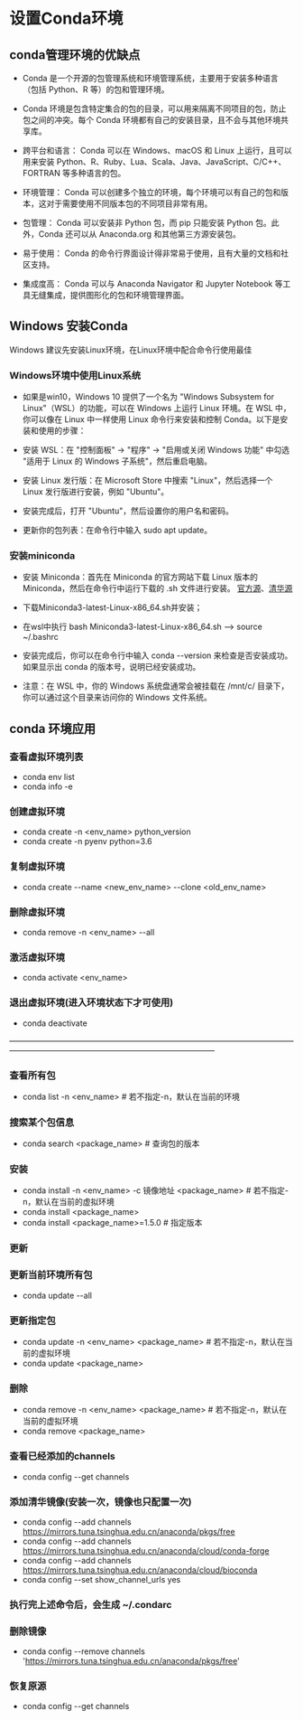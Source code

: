 # 设置Conda环境

## conda管理环境的优缺点
- Conda 是一个开源的包管理系统和环境管理系统，主要用于安装多种语言（包括 Python、R 等）的包和管理环境。


- Conda 环境是包含特定集合的包的目录，可以用来隔离不同项目的包，防止包之间的冲突。每个 Conda 环境都有自己的安装目录，且不会与其他环境共享库。


- 跨平台和语言： Conda 可以在 Windows、macOS 和 Linux 上运行，且可以用来安装 Python、R、Ruby、Lua、Scala、Java、JavaScript、C/C++、FORTRAN 等多种语言的包。


- 环境管理： Conda 可以创建多个独立的环境，每个环境可以有自己的包和版本，这对于需要使用不同版本包的不同项目非常有用。


- 包管理： Conda 可以安装非 Python 包，而 pip 只能安装 Python 包。此外，Conda 还可以从 Anaconda.org 和其他第三方源安装包。


- 易于使用： Conda 的命令行界面设计得非常易于使用，且有大量的文档和社区支持。


- 集成度高： Conda 可以与 Anaconda Navigator 和 Jupyter Notebook 等工具无缝集成，提供图形化的包和环境管理界面。


## Windows 安装Conda
Windows 建议先安装Linux环境，在Linux环境中配合命令行使用最佳

### Windows环境中使用Linux系统

- 如果是win10，Windows 10 提供了一个名为 "Windows Subsystem for Linux"（WSL）的功能，可以在 Windows 上运行 Linux 环境。在 WSL 中，你可以像在 Linux 中一样使用 Linux 命令行来安装和控制 Conda。以下是安装和使用的步骤：


- 安装 WSL：在 "控制面板" -> "程序" -> "启用或关闭 Windows 功能" 中勾选 "适用于 Linux 的 Windows 子系统"，然后重启电脑。


- 安装 Linux 发行版：在 Microsoft Store 中搜索 "Linux"，然后选择一个 Linux 发行版进行安装，例如 "Ubuntu"。


- 安装完成后，打开 "Ubuntu"，然后设置你的用户名和密码。


- 更新你的包列表：在命令行中输入 sudo apt update。

### 安装miniconda
- 安装 Miniconda：首先在 Miniconda 的官方网站下载 Linux 版本的 Miniconda，然后在命令行中运行下载的 .sh 文件进行安装。
[官方源](https://docs.conda.io/projects/miniconda/en/latest/)、[清华源](https://mirrors.tuna.tsinghua.edu.cn/anaconda/miniconda/)
- 下载Miniconda3-latest-Linux-x86_64.sh并安装；

- 在wsl中执行 bash Miniconda3-latest-Linux-x86_64.sh  ——>  source ~/.bashrc 


- 安装完成后，你可以在命令行中输入 conda --version 来检查是否安装成功。如果显示出 conda 的版本号，说明已经安装成功。


- 注意：在 WSL 中，你的 Windows 系统盘通常会被挂载在 /mnt/c/ 目录下，你可以通过这个目录来访问你的 Windows 文件系统。

## conda 环境应用

### 查看虚拟环境列表
- conda env list
- conda info -e

### 创建虚拟环境
- conda create -n <env_name> python_version
- conda create -n pyenv python=3.6

###  复制虚拟环境
- conda create --name <new_env_name> --clone <old_env_name>

###  删除虚拟环境
- conda remove -n <env_name> --all

###  激活虚拟环境
- conda activate <env_name> 

###  退出虚拟环境(进入环境状态下才可使用)
- conda deactivate 

——————————————————————————————————————————————————————————————

###  查看所有包
- conda list -n <env_name>  # 若不指定-n，默认在当前的环境

###  搜索某个包信息
- conda search <package_name>  # 查询包的版本

### 安装
- conda install -n <env_name> -c 镜像地址 <package_name>  # 若不指定-n，默认在当前的虚拟环境
- conda install <package_name>
- conda install <package_name>=1.5.0  # 指定版本

###  更新
###  更新当前环境所有包
- conda update --all

###  更新指定包
- conda update -n <env_name> <package_name>  # 若不指定-n，默认在当前的虚拟环境
- conda update <package_name>

###  删除
- conda remove -n <env_name> <package_name>  # 若不指定-n，默认在当前的虚拟环境
- conda remove <package_name>

### 查看已经添加的channels
- conda config --get channels

### 添加清华镜像(安装一次，镜像也只配置一次)
- conda config --add channels https://mirrors.tuna.tsinghua.edu.cn/anaconda/pkgs/free
- conda config --add channels https://mirrors.tuna.tsinghua.edu.cn/anaconda/cloud/conda-forge
- conda config --add channels https://mirrors.tuna.tsinghua.edu.cn/anaconda/cloud/bioconda
- conda config --set show_channel_urls yes
### 执行完上述命令后，会生成 ~/.condarc

### 删除镜像
- conda config --remove channels 'https://mirrors.tuna.tsinghua.edu.cn/anaconda/pkgs/free'

### 恢复原源
- conda config --get channels


